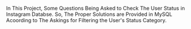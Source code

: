 In This Project, Some Questions Being Asked to Check The User Status in Instagram Databse.
So, The Proper Solutions are Provided in MySQL Acoording to The Askings for Filtering the User's Status Category. 
